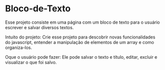 # Bloco-de-Texto
Esse projeto consiste em uma página com um bloco de texto para o usuário escrever e salvar diversos textos. 

Intuito do projeto:
Crie esse projeto para descobrir novas funcionalidades do javascript, entender a manipulação de elementos de um array e como organiza-los.

Oque o usuário pode fazer: 
Ele pode salvar o texto e título, editar, excluir e visualizar o que foi salvo.
